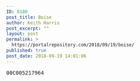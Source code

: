 ```yaml
---
ID: 8180
post_title: Boise
author: Keith Harris
post_excerpt: ""
layout: post
permalink: >
  https://portalrepository.com/2018/09/19/boise/
published: true
post_date: 2018-09-19 14:01:06
---
```

<pre>00C005217964</pre>